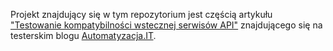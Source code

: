 Projekt znajdujący się w tym repozytorium jest częścią artykułu ["Testowanie kompatybilności wstecznej serwisów API"](https://automatyzacja.it/2024/01/17/testowanie-kompatybilnosci-wstecznej-serwisow-api) znajdującego się na testerskim blogu [Automatyzacja.IT](https://automatyzacja.it/blog).
